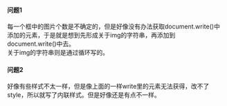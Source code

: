 #### 问题1
每一个框中的图片个数是不确定的，但是好像没有办法获取document.write()中添加的元素，于是就是想到先形成关于img的字符串，再添加到
document.write()中去。<br>
关于img的字符串则是通过循环写的。<br>
#### 问题2
好像有些样式不太一样，但是像上面的一样write里的元素无法获得，改不了style，所以就写了内联样式。但是好像还是有点不一样。